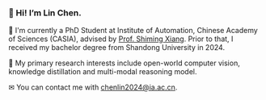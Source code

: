 ### 👋 Hi! I’m Lin Chen.
🌱 I'm currently a PhD Student at Institute of Automation, Chinese Academy of Sciences (CASIA), advised by [Prof. Shiming Xiang](https://scholar.google.com/citations?hl=zh-CN&user=0ggsACEAAAAJ). Prior to that, I received my bachelor degree from Shandong University in 2024. 

👀 My primary research interests include open-world computer vision, knowledge distillation and multi-modal reasoning model.

✉ You can contact me with chenlin2024@ia.ac.cn.
